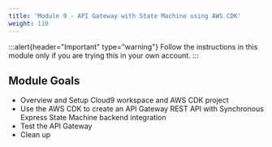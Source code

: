 ```yaml
---
title: 'Module 9 - API Gateway with State Machine using AWS CDK'
weight: 110
---
```


:::alert{header="Important" type="warning"}
Follow the instructions in this module only if you are trying this in your own account.
:::

## Module Goals

- Overview and Setup Cloud9 workspace and AWS CDK project
- Use the AWS CDK to create an API Gateway REST API with Synchronous Express State Machine backend integration
- Test the API Gateway
- Clean up
